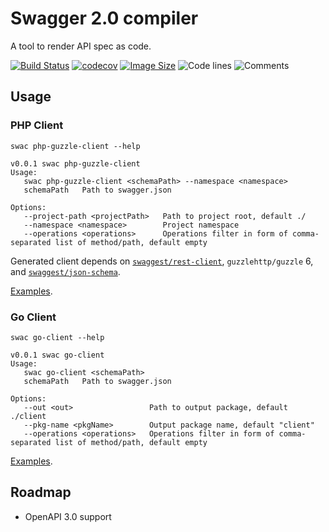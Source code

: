# Swagger 2.0 compiler

A tool to render API spec as code.

[![Build Status](https://travis-ci.org/swaggest/swac.svg?branch=master)](https://travis-ci.org/swaggest/swac)
[![codecov](https://codecov.io/gh/swaggest/swac/branch/master/graph/badge.svg)](https://codecov.io/gh/swaggest/swac)
[![Image Size](https://images.microbadger.com/badges/image/swaggest/swac.svg)](https://microbadger.com/images/swaggest/swac)
![Code lines](https://sloc.xyz/github/swaggest/swac/?category=code)
![Comments](https://sloc.xyz/github/swaggest/swac/?category=comments)

## Usage

### PHP Client
```
swac php-guzzle-client --help
```
```
v0.0.1 swac php-guzzle-client
Usage: 
   swac php-guzzle-client <schemaPath> --namespace <namespace>
   schemaPath   Path to swagger.json
   
Options: 
   --project-path <projectPath>   Path to project root, default ./                                               
   --namespace <namespace>        Project namespace                                                              
   --operations <operations>      Operations filter in form of comma-separated list of method/path, default empty
 ```

Generated client depends on [`swaggest/rest-client`](https://github.com/swaggest/php-rest-client), `guzzlehttp/guzzle` 6, 
and [`swaggest/json-schema`](https://github.com/swaggest/php-json-schema).


[Examples](/examples/php-client).

### Go Client

```
swac go-client --help 
```
```
v0.0.1 swac go-client
Usage: 
   swac go-client <schemaPath>
   schemaPath   Path to swagger.json
   
Options: 
   --out <out>                 Path to output package, default ./client                                       
   --pkg-name <pkgName>        Output package name, default "client"                                          
   --operations <operations>   Operations filter in form of comma-separated list of method/path, default empty
```

[Examples](/examples/go-client).

## Roadmap

* OpenAPI 3.0 support